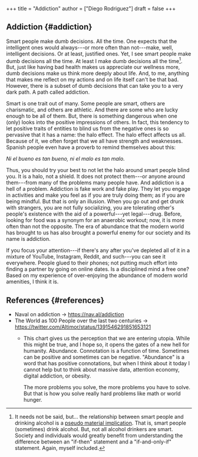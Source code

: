 +++
title = "Addiction"
author = ["Diego Rodriguez"]
draft = false
+++

## Addiction {#addiction}

Smart people make dumb decisions. All the time. One expects that the intelligent
ones would always---or more often than not---make, well, intelligent decisions.
Or at least, justified ones. Yet, I see smart people make dumb decisions all the
time. At least I make dumb decisions all the time[^fn:1]. But, just like having
bad health makes us appreciate our wellness more, dumb decisions make us think
more deeply about life. And, to me, anything that makes me reflect on my actions
and on life itself can't be that bad. However, there is a subset of dumb
decisions that can take you to a very dark path. A path called addiction.

Smart is one trait out of many. Some people are smart, others are charismatic,
and others are athletic. And there are some who are lucky enough to be all of
them. But, there is something dangerous when one (only) looks into the positive
impressions of others. In fact, this tendency to let positive traits of entities
to blind us from the negative ones is so pervasive that it has a name: the halo
effect. The halo effect affects us all. Because of it, we often forget that we
all have strength and weaknesses. Spanish people even have a proverb to remind
themselves about this:

_Ni el bueno es tan bueno, ni el malo es tan malo._

Thus, you should try your best to not let the halo around smart people blind
you. It is a halo, not a shield. It does not protect them---or anyone around
them---from many of the problems many people have. And addiction is a hell of a
problem. Addiction is fake work and fake play. They let you engage in activities
and make you feel as if you are truly doing them; as if you are being mindful.
But that is only an illusion. When you go out and get drunk with strangers, you
are not fully socializing, you are tolerating other's people's existence with
the aid of a powerful---yet legal---drug. Before, looking for food was a synonym
for an anaerobic workout; now, it is more often than not the opposite. The era
of abundance that the modern world has brought to us has also brought a powerful
enemy for our society and its name is addiction.

If you focus your attention---if there's any after you've depleted all of it in
a mixture of YouTube, Instagram, Reddit, and such---you can see it everywhere.
People glued to their phones; not putting much effort into finding a partner by
going on online dates. Is a disciplined mind a free one? Based on my experience
of over-enjoying the abundance of modern world amenities, I think it is.


## References {#references}

-   Naval on addiction -&gt; <https://nav.al/addiction>
-   The World as 100 People over the last two centuries -&gt;
    <https://twitter.com/Altimor/status/1391546291851653121>
    -   This chart gives us the perception that we are entering utopia. While this
        might be true, and I hope so, it opens the gates of a new hell for humanity.
        Abundance. Connotation is a function of time. Sometimes can be positive and
        sometimes can be negative. "Abundance" is a word that has positive
        connotations, but when I think about it today I cannot help but to think
        about massive data, attention economy, digital addiction, or obesity.

        The more problems you solve, the more problems you have to solve. But that
        is how you solve really hard problems like math or world hunger.

[^fn:1]: It needs not be said, but... the relationship between smart people and
    drinking alcohol is a [pseudo material implication](https://plato.stanford.edu/entries/conditionals/#TwoKinTruCon). That is, smart people
    (sometimes) drink alcohol. But, not all alcohol drinkers are smart. Society and
    individuals would greatly benefit from understanding the difference between an
    "if-then" statement and a "if-and-only-if" statement. Again, myself included.